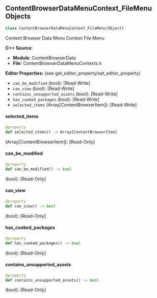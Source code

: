 ## ContentBrowserDataMenuContext_FileMenu Objects

```python
class ContentBrowserDataMenuContext_FileMenu(Object)
```

Content Browser Data Menu Context File Menu

**C++ Source:**

- **Module**: ContentBrowserData
- **File**: ContentBrowserDataMenuContexts.h

**Editor Properties:** (see get_editor_property/set_editor_property)

- ``can_be_modified`` (bool):  [Read-Write]
- ``can_view`` (bool):  [Read-Write]
- ``contains_unsupported_assets`` (bool):  [Read-Write]
- ``has_cooked_packages`` (bool):  [Read-Write]
- ``selected_items`` (Array[ContentBrowserItem]):  [Read-Write]

<a id="unreal.ContentBrowserDataMenuContext_FileMenu.selected_items"></a>

#### selected_items

```python
@property
def selected_items() -> Array[ContentBrowserItem]
```

(Array[ContentBrowserItem]):  [Read-Only]

<a id="unreal.ContentBrowserDataMenuContext_FileMenu.can_be_modified"></a>

#### can_be_modified

```python
@property
def can_be_modified() -> bool
```

(bool):  [Read-Only]

<a id="unreal.ContentBrowserDataMenuContext_FileMenu.can_view"></a>

#### can_view

```python
@property
def can_view() -> bool
```

(bool):  [Read-Only]

<a id="unreal.ContentBrowserDataMenuContext_FileMenu.has_cooked_packages"></a>

#### has_cooked_packages

```python
@property
def has_cooked_packages() -> bool
```

(bool):  [Read-Only]

<a id="unreal.ContentBrowserDataMenuContext_FileMenu.contains_unsupported_assets"></a>

#### contains_unsupported_assets

```python
@property
def contains_unsupported_assets() -> bool
```

(bool):  [Read-Only]

<a id="unreal.ContentBrowserDataMenuContext_DragDropMenu"></a>